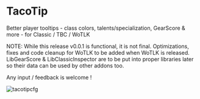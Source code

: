 # TacoTip
Better player tooltips - class colors, talents/specialization, GearScore &amp; more - for Classic / TBC / WoTLK 

NOTE: While this release v0.0.1 is functional, it is not final. Optimizations, fixes and code cleanup for WoTLK to be added when WoTLK is released.
LibGearScore & LibClassicInspector are to be put into proper libraries later so their data can be used by other addons too.

Any input / feedback is welcome !

![tacotipcfg](https://user-images.githubusercontent.com/13628128/180063091-610dda80-90a1-44b6-9641-e33aca779a1b.png)
